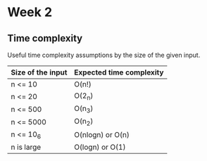 # Week 2

## Time complexity

Useful time complexity assumptions by the size of the given input.

| Size of the input      | Expected time complexity |
| -----------            | ----------- |
| n <= 10 | O(n!) |
| n <= 20 | O(2<sub>n</sub>) |
| n <= 500 | O(n<sub>3</sub>) |
| n <= 5000 | O(n<sub>2</sub>) |
| n <= 10<sub>6</sub> | O(nlogn) or O(n) |
| n is large | O(logn) or O(1) |
